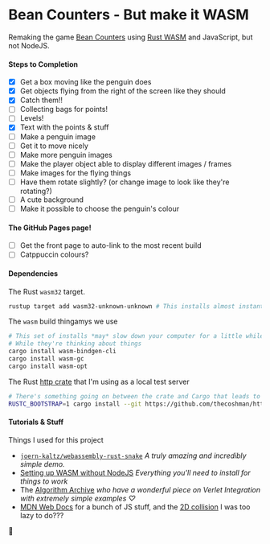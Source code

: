 # Bean Counters - But make it WASM
 

Remaking the game [Bean Counters](https://clubpenguin.fandom.com/wiki/Bean_Counters) using [Rust WASM](https://www.rust-lang.org/what/wasm) and JavaScript, but not NodeJS.


#### Steps to Completion  
- [x] Get a box moving like the penguin does  
- [x] Get objects flying from the right of the screen like they should  
- [x] Catch them!!  
- [ ] Collecting bags for points!  
- [ ] Levels!  
- [x] Text with the points & stuff  
- [ ] Make a penguin image  
- [ ] Get it to move nicely  
- [ ] Make more penguin images  
- [ ] Make the player object able to display different images / frames  
- [ ] Make images for the flying things  
- [ ] Have them rotate slightly? (or change image to look like they're rotating?)  
- [ ] A cute background  
- [ ] Make it possible to choose the penguin's colour  

#### The GitHub Pages page!
- [ ] Get the front page to auto-link to the most recent build  
- [ ] Catppuccin colours?  

#### Dependencies

The Rust `wasm32` target.
```bash
rustup target add wasm32-unknown-unknown # This installs almost instantly
```

The `wasm` build thingamys we use
```bash
# This set of installs *may* slow down your computer for a little while
# While they're thinking about things
cargo install wasm-bindgen-cli
cargo install wasm-gc
cargo install wasm-opt
```

The Rust [http crate](https://crates.io/crates/https) that I'm using as a local test server
```bash
# There's something going on between the crate and Cargo that leads to this nightmare of an install command
RUSTC_BOOTSTRAP=1 cargo install --git https://github.com/thecoshman/http
```


#### Tutorials & Stuff

Things I used for this project

* [`joern-kaltz/webassembly-rust-snake`](https://github.com/joern-kalz/webassembly-rust-snake) *A truly amazing and incredibly simple demo.*  
* [Setting up WASM without NodeJS](https://dev.to/dandyvica/wasm-in-rust-without-nodejs-2e0c) *Everything you'll need to install for things to work*  
* The [Algorithm Archive](https://www.algorithm-archive.org) *who have a wonderful piece on Verlet Integration with extremely simple examples ♡*
* [MDN Web Docs](https://developer.mozilla.org/en-US/docs) for a bunch of JS stuff, and the [2D collision](https://developer.mozilla.org/en-US/docs/Games/Techniques/2D_collision_detection) I was too lazy to do???  
<!-- Look, I actually haven't really used these two all that much, so they're secret comment links
* [A simple WASM & Canvas explanation](https://rustwasm.github.io/wasm-bindgen/examples/2d-canvas.html) 
* [WASM bind-gen's paint example](https://rustwasm.github.io/wasm-bindgen/examples/paint.html)
-->

🍜
